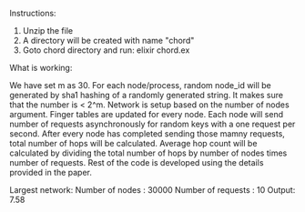 Instructions:
1. Unzip the file 
2. A directory will be created with name "chord"
3. Goto chord directory and run:
        elixir chord.ex <number of nodes> <number of requests>

What is working:

We have set m as 30. For each node/process, random node_id will be generated by sha1 hashing of a randomly generated string. It makes sure that the number is < 2^m. Network is setup based on the number of nodes argument. Finger tables are updated for every node. Each node will send number of requests asynchronously for random keys with a one request per second. After every node has completed sending those mamny requests, total number of hops will be calculated. Average hop count will be calculated by dividing the total number of hops by number of nodes times number of requests. Rest of the code is developed using the details provided in the paper.


Largest network:
        Number of nodes :       30000
        Number of requests :    10
        Output: 7.58 

